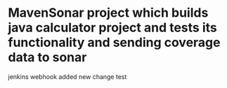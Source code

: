 # MavenSonar project which builds java calculator project and tests its functionality and sending coverage data to sonar
jenkins webhook added new change test
